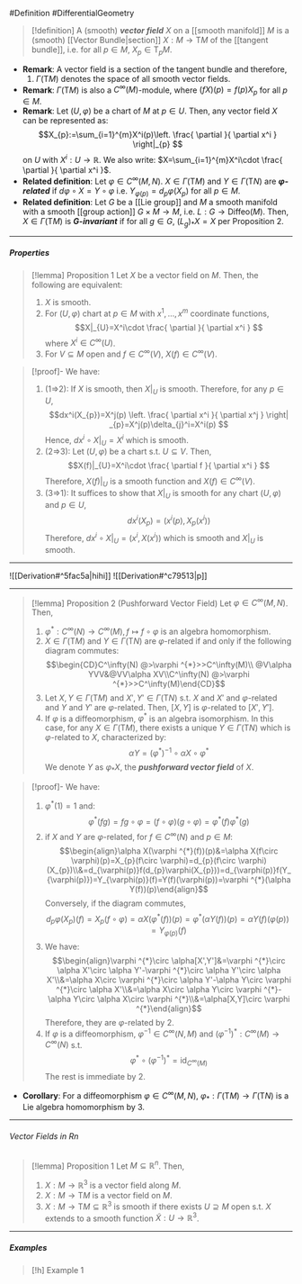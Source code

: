#Definition #DifferentialGeometry 
> [!definition]
> A (smooth) ***vector field*** $X$ on a [[smooth manifold]] $M$ is a (smooth) [[Vector Bundle|section]] $X:M\to \text{T}M$ of the [[tangent bundle]], i.e. for all $p\in M$, $X_{p}\in \text{T}_{p}M$.

- **Remark**: A vector field is a section of the tangent bundle and therefore, 
	1. $\Gamma(\text{T}M)$ denotes the space of all smooth vector fields.
- **Remark**: $\Gamma(\text{T}M)$ is also a $C^\infty(M)$-module, where $(fX)(p)=f(p)X_{p}$ for all $p\in M$.
- **Remark**: Let $(U,\varphi)$ be a chart of $M$ at $p\in U$. Then, any vector field $X$ can be represented as: $$X_{p}:=\sum_{i=1}^{m}X^i(p)\left.  \frac{ \partial  }{ \partial x^i } \right|_{p}  $$on $U$ with $X^i:U\to \mathbb{R}$. We also write: $X=\sum_{i=1}^{m}X^i\cdot \frac{ \partial  }{ \partial x^i }$.
- **Related definition**: Let $\varphi\in C^\infty(M,N)$. $X\in \Gamma(\text{T}M)$ and $Y\in \Gamma(\text{T}N)$ are ***$\varphi$-related*** if $d\varphi \circ X=Y\circ\varphi$ i.e. $Y_{\varphi(p)}=d_{p}\varphi(X_{p})$ for all $p\in M$.
- **Related definition**: Let $G$ be a [[Lie group]] and $M$ a smooth manifold with a smooth [[group action]] $G\times M\to M$, i.e. $L:G\to \text{Diffeo}(M)$. Then, $X\in \Gamma(\text{T}M)$ is ***$G$-invariant*** if for all $g\in G$, $(L_{g})_{*}X=X$ per Proposition 2.
---
##### Properties

> [!lemma] Proposition 1 
> Let $X$ be a vector field on $M$. Then, the following are equivalent:
> 1. $X$ is smooth.
> 2. For $(U,\varphi)$ chart at $p\in M$ with $x^1,\dots,x^m$ coordinate functions, $$X|_{U}=X^i\cdot \frac{ \partial  }{ \partial x^i } $$where $X^i\in C^\infty(U)$.
> 3. For $V\subseteq M$ open and $f\in C^\infty(V)$, $X(f)\in C^\infty(V)$.

> [!proof]-
> We have:
> 1. (1=>2): If $X$ is smooth, then $X|_{U}$ is smooth. Therefore, for any $p\in U$, $$dx^i(X_{p})=X^j(p) \left. \frac{ \partial x^i }{ \partial x^j } \right| _{p}=X^j(p)\delta_{j}^i=X^i(p) $$Hence, $dx^i\circ X|_{U}=X^i$ which is smooth.
> 2. (2=>3): Let $(U,\varphi)$ be a chart s.t. $U\subseteq V$. Then, $$X(f)|_{U}=X^i\cdot \frac{ \partial f }{ \partial x^i } $$Therefore, $X(f)|_{U}$ is a smooth function and $X(f)\in C^\infty(V)$.
> 3. (3=>1): It suffices to show that $X|_{U}$ is smooth for any chart $(U,\varphi)$ and $p\in U$,$$dx^i(X_{p})=(x^i(p),X_{p}(x^i))$$Therefore, $dx^i \circ X|_{U}=(x^i,X(x^i))$ which is smooth and $X|_{U}$ is smooth.
> 
---
![[Derivation#^5fac5a|hihi]]
![[Derivation#^c79513|p]]

---
> [!lemma] Proposition 2 (Pushforward Vector Field)
> Let $\varphi\in C^\infty(M,N)$. Then, 
> 1. $\varphi ^{*}:C^\infty(N)\to C^\infty(M),f\mapsto f\circ\varphi$ is an algebra homomorphism.
> 3. $X\in \Gamma(\text{T}M)$ and $Y\in \Gamma(\text{T}N)$ are $\varphi$-related if and only if the following diagram commutes: $$\begin{CD}C^\infty(N) @>\varphi ^{*}>>C^\infty(M)\\ @V\alpha YVV&@VV\alpha XV\\C^\infty(N) @>\varphi ^{*}>>C^\infty(M)\end{CD}$$
> 4. Let $X,Y\in \Gamma(\text{T}M)$ and $X',Y'\in \Gamma(\text{T}N)$ s.t. $X$ and $X'$ and $\varphi$-related and $Y$ and $Y'$ are $\varphi$-related. Then, $[X,Y]$ is $\varphi$-related to $[X',Y']$.
> 5. If $\varphi$ is a diffeomorphism, $\varphi ^{*}$ is an algebra isomorphism. In this case, for any $X\in \Gamma(\text{T}M)$, there exists a unique $Y\in \Gamma(\text{T}N)$ which is $\varphi$-related to $X$, characterized by: $$\alpha Y=(\varphi ^{*})^{-1}\circ \alpha X\circ \varphi ^{*}$$We denote $Y$ as $\varphi_{*}X$, the ***pushforward vector field*** of $X$.

> [!proof]-
> We have:
> 1. $\varphi ^{*}(1)=1$ and: $$\varphi ^{*}(fg)=fg\circ \varphi=(f\circ \varphi)(g\circ \varphi)=\varphi ^{*}(f)\varphi ^{*}(g)$$
> 3. if $X$ and $Y$ are $\varphi$-related, for $f\in C^\infty(N)$ and $p\in M$: $$\begin{align}\alpha X(\varphi ^{*}(f))(p)&=\alpha X(f\circ \varphi)(p)=X_{p}(f\circ \varphi)=d_{p}(f\circ \varphi)(X_{p})\\&=d_{\varphi(p)}f(d_{p}\varphi(X_{p}))=d_{\varphi(p)}f(Y_{\varphi(p)})=Y_{\varphi(p)}(f)=Y(f)(\varphi(p))=\varphi ^{*}(\alpha Y(f))(p)\end{align}$$
>    Conversely, if the diagram commutes, $$d_{p}\varphi(X_{p})(f)=X_{p}(f\circ \varphi)=\alpha X(\varphi ^{*}(f))(p)=\varphi ^{*}(\alpha Y(f))(p)=\alpha Y(f)(\varphi(p))=Y_{\varphi(p)}(f)$$
> 4. We have: $$\begin{align}\varphi ^{*}\circ  \alpha[X',Y']&=\varphi ^{*}\circ \alpha X'\circ \alpha Y'-\varphi ^{*}\circ \alpha Y'\circ \alpha X'\\&=\alpha X\circ \varphi ^{*}\circ \alpha Y'-\alpha Y\circ \varphi ^{*}\circ \alpha X'\\&=\alpha X\circ \alpha Y\circ \varphi ^{*}-\alpha Y\circ \alpha X\circ \varphi ^{*}\\&=\alpha[X,Y]\circ \varphi ^{*}\end{align}$$Therefore, they are $\varphi$-related by 2. 
> 5. If $\varphi$ is a diffeomorphism, $\varphi ^{-1}\in C^\infty(N,M)$ and $(\varphi ^{-1})^{*}:C^\infty(M)\to C^\infty(N)$ s.t. $$\varphi ^{*}\circ (\varphi ^{-1})^{*}=\text{id}_{C^\infty(M)}$$The rest is immediate by 2. 
- **Corollary**: For a diffeomorphism $\varphi\in C^\infty(M,N)$, $\varphi_{*}:\Gamma(\text{T}M)\to\Gamma(\text{T}N)$ is a Lie algebra homomorphism by 3. 
---
###### Vector Fields in Rn
> [!lemma] Proposition 1
> Let $M\subseteq \mathbb{R}^n$. Then, 
> 1. $X:M\to \mathbb{R}^3$ is a vector field along $M$. 
> 2. $X:M\to \text{T}M$ is a vector field on $M$.
> 3. $X:M\to \text{T}M\subseteq \mathbb{R}^3$ is smooth if there exists $U\supseteq M$ open s.t. $X$ extends to a smooth function $\tilde{X}:U\to \mathbb{R}^3$. 
---
##### Examples
> [!h] Example 1
> 